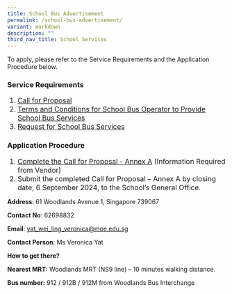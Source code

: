 ```yaml
---
title: School Bus Advertisement
permalink: /school-bus-advertisement/
variant: markdown
description: ""
third_nav_title: School Services
---
```

To apply, please refer to the Service Requirements and the Application Procedure below.

### Service Requirements
<ol type="1"><span style="font-size:16px">
  <li><a href="/files/Call_for_Proposal.pdf">Call for Proposal</a></li>
  <li><a href="/files/Terms_and_Conditions.pdf">Terms and Conditions for School Bus Operator to Provide School Bus Services</a> </li>
  <li><a href="/files/Request_for_School_Bus_Service.pdf">Request for School Bus Services</a></li>
</span></ol>
	
### Application Procedure 
	
<ol type="1"><span style="font-size:16px">
  <li><a href="files/Call_for_Prposal_Annex_A.pdf">Complete the Call for Proposal - Annex A</a> (Information Required from Vendor) </li>
  <li>Submit the completed Call for Proposal – Annex A by closing date, 6 September 2024, to the School’s General Office.&nbsp; </li>
</span></ol>

**Address**: 61 Woodlands Avenue 1, Singapore 739067

**Contact No**: 62698832

**Email**: yat_wei_ling_veronica@moe.edu.sg

**Contact Person**: Ms Veronica Yat

**How to get there?**

**Nearest MRT:** Woodlands MRT (NS9 line) – 10 minutes walking distance. &nbsp;

**Bus number:** 912 / 912B / 912M from Woodlands Bus Interchange
